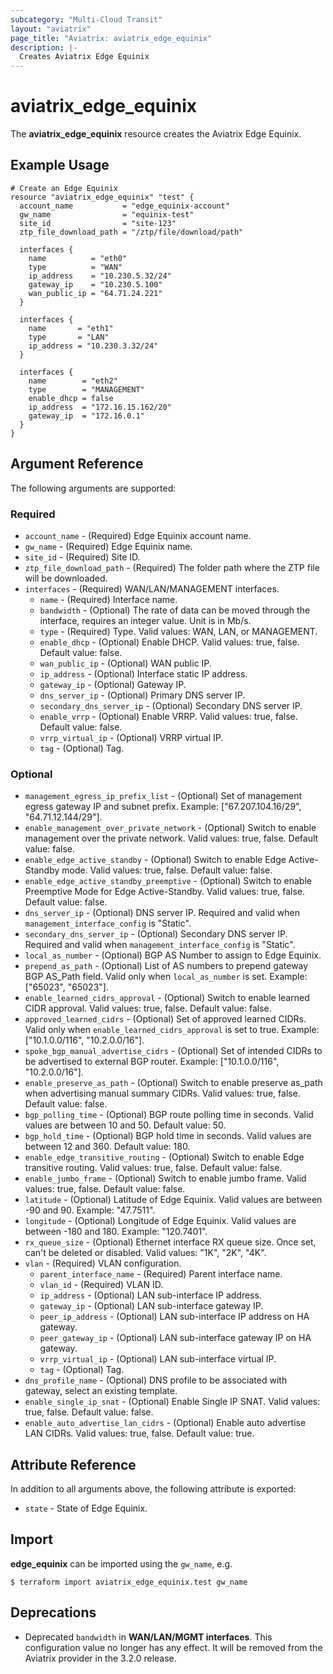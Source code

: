 ```yaml
---
subcategory: "Multi-Cloud Transit"
layout: "aviatrix"
page_title: "Aviatrix: aviatrix_edge_equinix"
description: |-
  Creates Aviatrix Edge Equinix
---
```


# aviatrix_edge_equinix

The **aviatrix_edge_equinix** resource creates the Aviatrix Edge Equinix.

## Example Usage

```hcl
# Create an Edge Equinix
resource "aviatrix_edge_equinix" "test" {
  account_name           = "edge_equinix-account"
  gw_name                = "equinix-test"
  site_id                = "site-123"
  ztp_file_download_path = "/ztp/file/download/path"

  interfaces {
    name          = "eth0"
    type          = "WAN"
    ip_address    = "10.230.5.32/24"
    gateway_ip    = "10.230.5.100"
    wan_public_ip = "64.71.24.221"
  }

  interfaces {
    name       = "eth1"
    type       = "LAN"
    ip_address = "10.230.3.32/24"
  }

  interfaces {
    name        = "eth2"
    type        = "MANAGEMENT"
    enable_dhcp = false
    ip_address  = "172.16.15.162/20"
    gateway_ip  = "172.16.0.1"
  }
}
```

## Argument Reference

The following arguments are supported:

### Required
* `account_name` - (Required) Edge Equinix account name.
* `gw_name` - (Required) Edge Equinix name.
* `site_id` - (Required) Site ID.
* `ztp_file_download_path` - (Required) The folder path where the ZTP file will be downloaded.
* `interfaces` - (Required) WAN/LAN/MANAGEMENT interfaces.
  * `name` - (Required) Interface name.
  * `bandwidth` - (Optional) The rate of data can be moved through the interface, requires an integer value. Unit is in Mb/s.
  * `type` - (Required) Type. Valid values: WAN, LAN, or MANAGEMENT.
  * `enable_dhcp` - (Optional) Enable DHCP. Valid values: true, false. Default value: false.
  * `wan_public_ip` - (Optional) WAN public IP.
  * `ip_address` - (Optional) Interface static IP address.
  * `gateway_ip` - (Optional) Gateway IP.
  * `dns_server_ip` - (Optional) Primary DNS server IP.
  * `secondary_dns_server_ip` - (Optional) Secondary DNS server IP.
  * `enable_vrrp` - (Optional) Enable VRRP. Valid values: true, false. Default value: false.
  * `vrrp_virtual_ip` - (Optional) VRRP virtual IP.
  * `tag` - (Optional) Tag.

### Optional
* `management_egress_ip_prefix_list` - (Optional) Set of management egress gateway IP and subnet prefix. Example: ["67.207.104.16/29", "64.71.12.144/29"].
* `enable_management_over_private_network` - (Optional) Switch to enable management over the private network. Valid values: true, false. Default value: false.
* `enable_edge_active_standby` - (Optional) Switch to enable Edge Active-Standby mode. Valid values: true, false. Default value: false.
* `enable_edge_active_standby_preemptive` - (Optional) Switch to enable Preemptive Mode for Edge Active-Standby. Valid values: true, false. Default value: false.
* `dns_server_ip` - (Optional) DNS server IP. Required and valid when `management_interface_config` is "Static".
* `secondary_dns_server_ip` - (Optional) Secondary DNS server IP. Required and valid when `management_interface_config` is "Static".
* `local_as_number` - (Optional) BGP AS Number to assign to Edge Equinix.
* `prepend_as_path` - (Optional) List of AS numbers to prepend gateway BGP AS_Path field. Valid only when `local_as_number` is set. Example: ["65023", "65023"].
* `enable_learned_cidrs_approval` - (Optional) Switch to enable learned CIDR approval. Valid values: true, false. Default value: false.
* `approved_learned_cidrs` - (Optional) Set of approved learned CIDRs. Valid only when `enable_learned_cidrs_approval` is set to true. Example: ["10.1.0.0/116", "10.2.0.0/16"].
* `spoke_bgp_manual_advertise_cidrs` - (Optional) Set of intended CIDRs to be advertised to external BGP router. Example: ["10.1.0.0/116", "10.2.0.0/16"].
* `enable_preserve_as_path` - (Optional) Switch to enable preserve as_path when advertising manual summary CIDRs. Valid values: true, false. Default value: false.
* `bgp_polling_time` - (Optional) BGP route polling time in seconds. Valid values are between 10 and 50. Default value: 50.
* `bgp_hold_time` - (Optional) BGP hold time in seconds. Valid values are between 12 and 360. Default value: 180.
* `enable_edge_transitive_routing` - (Optional) Switch to enable Edge transitive routing. Valid values: true, false. Default value: false.
* `enable_jumbo_frame` - (Optional) Switch to enable jumbo frame. Valid values: true, false. Default value: false.
* `latitude` - (Optional) Latitude of Edge Equinix. Valid values are between -90 and 90. Example: "47.7511".
* `longitude` - (Optional) Longitude of Edge Equinix. Valid values are between -180 and 180. Example: "120.7401".
* `rx_queue_size` - (Optional) Ethernet interface RX queue size. Once set, can't be deleted or disabled. Valid values: "1K", "2K", "4K".
* `vlan` - (Required) VLAN configuration.
  * `parent_interface_name` - (Required) Parent interface name.
  * `vlan_id` - (Required) VLAN ID.
  * `ip_address` - (Optional) LAN sub-interface IP address.
  * `gateway_ip` - (Optional) LAN sub-interface gateway IP.
  * `peer_ip_address` - (Optional) LAN sub-interface IP address on HA gateway.
  * `peer_gateway_ip` - (Optional) LAN sub-interface gateway IP on HA gateway.
  * `vrrp_virtual_ip` - (Optional) LAN sub-interface virtual IP.
  * `tag` - (Optional) Tag.
* `dns_profile_name` - (Optional) DNS profile to be associated with gateway, select an existing template.
* `enable_single_ip_snat` - (Optional) Enable Single IP SNAT. Valid values: true, false. Default value: false.
* `enable_auto_advertise_lan_cidrs` - (Optional) Enable auto advertise LAN CIDRs. Valid values: true, false. Default value: true.

## Attribute Reference

In addition to all arguments above, the following attribute is exported:

* `state` - State of Edge Equinix.

## Import

**edge_equinix** can be imported using the `gw_name`, e.g.

```
$ terraform import aviatrix_edge_equinix.test gw_name
```

## Deprecations
* Deprecated ``bandwidth`` in **WAN/LAN/MGMT interfaces**. This configuration value no longer has any effect. It will be removed from the Aviatrix provider in the 3.2.0 release.